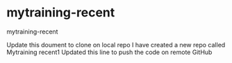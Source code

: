 # mytraining-recent
mytraining-recent

Update this doument to clone on local repo
I have created a new repo called Mytraining recent1
Updated this line   to push the code on remote GitHub